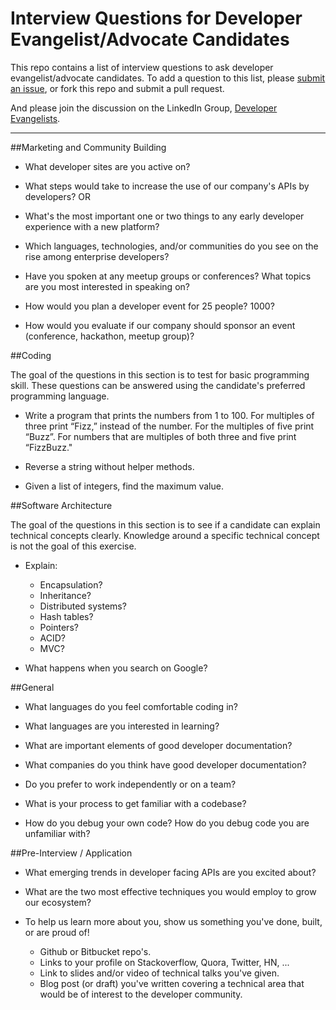 Interview Questions for Developer Evangelist/Advocate Candidates
========================================

This repo contains a list of interview questions to ask developer evangelist/advocate candidates. To add a question to this list, please [submit an issue](https://github.com/MurtzaM/Developer-Evangelist-Interview-Questions/issues), or fork this repo and submit a pull request. 

And please join the discussion on the LinkedIn Group, [Developer Evangelists](https://www.linkedin.com/groups/Developer-Evangelists-3297124?home=).

---

##Marketing and Community Building

- What developer sites are you active on?

- What steps would take to increase the use of our company's APIs by developers?
  OR
- What's the most important one or two things to any early developer experience with a new platform? 

- Which languages, technologies, and/or communities do you see on the rise among enterprise developers?  

- Have you spoken at any meetup groups or conferences? What topics are you most interested in speaking on?

- How would you plan a developer event for 25 people? 1000?

- How would you evaluate if our company should sponsor an event (conference, hackathon, meetup group)?

##Coding

The goal of the questions in this section is to test for basic programming skill. These questions can be answered using the candidate's preferred programming language.

- Write a program that prints the numbers from 1 to 100. For multiples of three print “Fizz,” instead of the number. For the multiples of five print “Buzz”. For numbers that are multiples of both three and five print “FizzBuzz."

- Reverse a string without helper methods.

- Given a list of integers, find the maximum value.

##Software Architecture 

The goal of the questions in this section is to see if a candidate can explain technical concepts clearly. Knowledge around a specific technical concept is not the goal of this exercise. 

- Explain: 
  - Encapsulation?
  - Inheritance?
  - Distributed systems?
  - Hash tables?
  - Pointers?
  - ACID?
  - MVC?

- What happens when you search on Google?

##General

- What languages do you feel comfortable coding in?

- What languages are you interested in learning? 

- What are important elements of good developer documentation? 

- What companies do you think have good developer documentation?

- Do you prefer to work independently or on a team?

- What is your process to get familiar with a codebase?

- How do you debug your own code? How do you debug code you are unfamiliar with?

##Pre-Interview / Application

- What emerging trends in developer facing APIs are you excited about?

- What are the two most effective techniques you would employ to grow our ecosystem? 

- To help us learn more about you, show us something you've done, built, or are proud of! 
  - Github or Bitbucket repo's.
  - Links to your profile on Stackoverflow, Quora, Twitter, HN, ...
  - Link to slides and/or video of technical talks you've given.
  - Blog post (or draft) you've written covering a technical area that would be of interest to the developer community.
